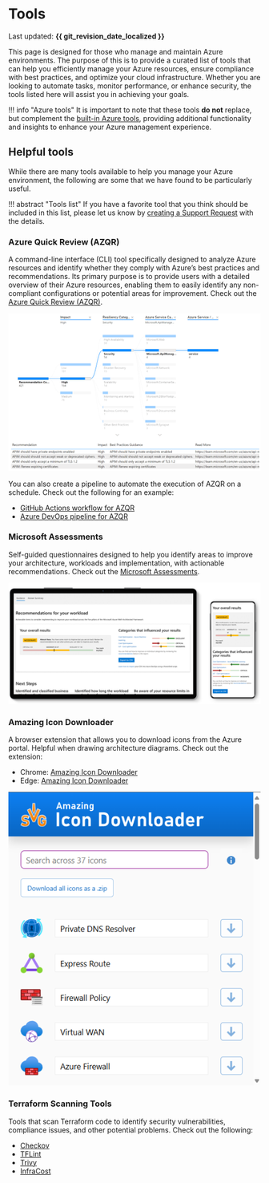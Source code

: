 # Tools

Last updated: **{{ git_revision_date_localized }}**

This page is designed for those who manage and maintain Azure environments. The purpose of this is to provide a curated list of tools that can help you efficiently manage your Azure resources, ensure compliance with best practices, and optimize your cloud infrastructure. Whether you are looking to automate tasks, monitor performance, or enhance security, the tools listed here will assist you in achieving your goals.

!!! info "Azure tools"
    It is important to note that these tools **do not** replace, but complement the [built-in Azure tools](../best-practices/governance.md), providing additional functionality and insights to enhance your Azure management experience.

## Helpful tools

While there are many tools available to help you manage your Azure environment, the following are some that we have found to be particularly useful.

!!! abstract "Tools list"
    If you have a favorite tool that you think should be included in this list, please let us know by [creating a Support Request](https://citz-do.atlassian.net/servicedesk/customer/portal/3) with the details.

### Azure Quick Review (AZQR)

A command-line interface (CLI) tool specifically designed to analyze Azure resources and identify whether they comply with Azure’s best practices and recommendations. Its primary purpose is to provide users with a detailed overview of their Azure resources, enabling them to easily identify any non-compliant configurations or potential areas for improvement. Check out the [Azure Quick Review (AZQR)](https://azure.github.io/azqr/).

![Azure Quick Review - PowerBI - Recommendations View](../images/azqr-powerbi-recommendations-view.png "Azure Quick Review - PowerBI - Recommendations View")

You can also create a pipeline to automate the execution of AZQR on a schedule. Check out the following for an example:

- [GitHub Actions workflow for AZQR](https://github.com/Azure/azqr/blob/main/examples/cicd/github-actions.yml)
- [Azure DevOps pipeline for AZQR](https://github.com/Azure/azqr/blob/main/examples/cicd/azdo-pipeline.yml)

### Microsoft Assessments

Self-guided questionnaires designed to help you identify areas to improve your architecture, workloads and implementation, with actionable recommendations. Check out the [Microsoft Assessments](https://learn.microsoft.com/en-us/assessments/browse/?page=1&pagesize=30).

![Microsoft Assessments](../images/microsoft-assessments.png "Microsoft Assessments")

### Amazing Icon Downloader

A browser extension that allows you to download icons from the Azure portal. Helpful when drawing architecture diagrams. Check out the extension:

- Chrome: [Amazing Icon Downloader](https://chrome.google.com/webstore/detail/amazing-icon-downloader/kllljifcjfleikiipbkdcgllbllahaob)
- Edge: [Amazing Icon Downloader](https://microsoftedge.microsoft.com/addons/detail/amazing-icon-downloader/goanjjfecbakkdmbchgoooajnbiafong)

![Amazing Icon Downloader](../images/amazing-icon-downloader.png "Amazing Icon Downloader")

### Terraform Scanning Tools

Tools that scan Terraform code to identify security vulnerabilities, compliance issues, and other potential problems. Check out the following:

- [Checkov](https://www.checkov.io/)
- [TFLint](https://github.com/terraform-linters/tflint)
- [Trivy](https://trivy.dev/latest/)
- [InfraCost](https://www.infracost.io/)
